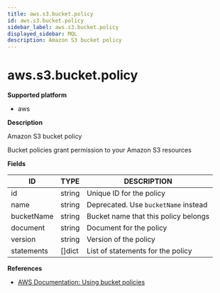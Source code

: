 ```yaml
---
title: aws.s3.bucket.policy
id: aws.s3.bucket.policy
sidebar_label: aws.s3.bucket.policy
displayed_sidebar: MQL
description: Amazon S3 bucket policy
---
```


# aws.s3.bucket.policy

**Supported platform**

- aws

**Description**

Amazon S3 bucket policy

Bucket policies grant permission to your Amazon S3 resources

**Fields**

| ID         | TYPE           | DESCRIPTION                          |
| ---------- | -------------- | ------------------------------------ |
| id         | string         | Unique ID for the policy             |
| name       | string         | Deprecated. Use `bucketName` instead |
| bucketName | string         | Bucket name that this policy belongs |
| document   | string         | Document for the policy              |
| version    | string         | Version of the policy                |
| statements | &#91;&#93;dict | List of statements for the policy    |

**References**

- [AWS Documentation: Using bucket policies](https://docs.aws.amazon.com/AmazonS3/latest/userguide/bucket-policies.html)
